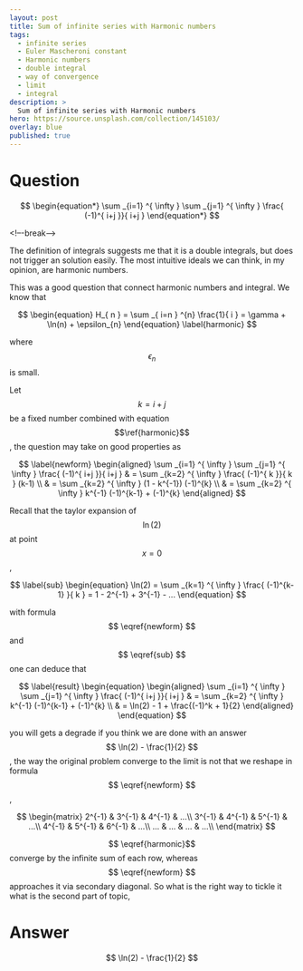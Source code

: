```yaml
---
layout: post
title: Sum of infinite series with Harmonic numbers
tags:
  - infinite series
  - Euler Mascheroni constant
  - Harmonic numbers
  - double integral
  - way of convergence
  - limit
  - integral
description: >
  Sum of infinite series with Harmonic numbers
hero: https://source.unsplash.com/collection/145103/
overlay: blue
published: true
---
```


# Question

$$
\begin{equation*}
\sum _{i=1} ^{ \infty } \sum _{j=1} ^{ \infty } \frac{ (-1)^{ i+j }}{ i+j }
\end{equation*}
$$

<!–-break-–>

The definition of integrals suggests me that it is a double integrals, but does not trigger an solution 
easily. The most intuitive ideals we can think, in my opinion, are harmonic numbers.

This was a good question that connect harmonic numbers and integral. We know that 

$$  
\begin{equation}
H_{ n } = \sum _{ i=n } ^{n} \frac{1}{ i } = \gamma + \ln(n) + \epsilon_{n}
\end{equation}
\label{harmonic}
$$

where $$ \epsilon _n $$ is small.  

Let $$ k = i+j $$ be a fixed number combined with equation $$\ref{harmonic}$$, the question may take on good properties as  

$$ 
\label{newform}
\begin{aligned}
\sum _{i=1} ^{ \infty } \sum _{j=1} ^{ \infty } \frac{ (-1)^{ i+j }}{ i+j } 
& = \sum _{k=2} ^{ \infty } \frac{ (-1)^{ k }}{ k } (k-1) \\
& = \sum _{k=2} ^{ \infty } (1 - k^{-1}) (-1)^{k} \\
& = \sum _{k=2} ^{ \infty } k^{-1} (-1)^{k-1} + (-1)^{k}
\end{aligned}  
$$

Recall that the taylor expansion of $$ \ln(2) $$ at point $$ x = 0 $$, 

$$
\label{sub}
\begin{equation}
\ln(2)  = \sum _{k=1} ^{ \infty } \frac{ (-1)^{k-1} }{ k } = 1 - 2^{-1} + 3^{-1} - ...
\end{equation}
$$

with formula $$ \eqref{newform} $$ and $$ \eqref{sub} $$ one can deduce that 

$$ 
\label{result}
\begin{equation}
\begin{aligned}
\sum _{i=1} ^{ \infty } \sum _{j=1} ^{ \infty } \frac{ (-1)^{ i+j }}{ i+j } 
& = \sum _{k=2} ^{ \infty } k^{-1} (-1)^{k-1} + (-1)^{k} \\
& = \ln(2) - 1 + \frac{(-1)^k + 1}{2}
\end{aligned}
\end{equation}  
$$

you will gets a degrade if you think we are done with an answer $$ \ln(2) - \frac{1}{2}  $$, the 
way the original problem converge to the limit is not that we reshape in formula $$ \eqref{newform} $$ , 

$$
\begin{matrix}
  2^{-1} &  3^{-1} &  4^{-1} &  ...\\
  3^{-1} &  4^{-1} &  5^{-1} &  ...\\
  4^{-1} &  5^{-1} &  6^{-1} &  ...\\
  ...    &  ...    &  ...    &  ...\\
\end{matrix}
$$

$$ \eqref{harmonic}$$ converge by the infinite sum of each row, whereas $$ \eqref{newform} $$ approaches it via 
secondary diagonal. So what is the right way to tickle it what is the second part of topic,


# Answer
$$ \ln(2) - \frac{1}{2}  $$